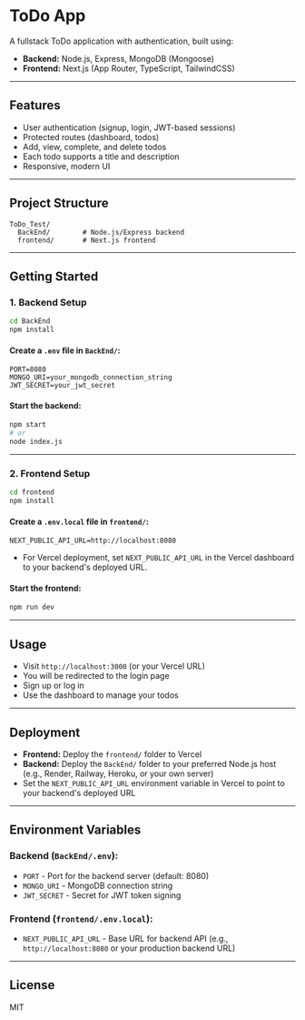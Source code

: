 # ToDo App

A fullstack ToDo application with authentication, built using:

- **Backend:** Node.js, Express, MongoDB (Mongoose)
- **Frontend:** Next.js (App Router, TypeScript, TailwindCSS)

---

## Features

- User authentication (signup, login, JWT-based sessions)
- Protected routes (dashboard, todos)
- Add, view, complete, and delete todos
- Each todo supports a title and description
- Responsive, modern UI

---

## Project Structure

```
ToDo_Test/
  BackEnd/        # Node.js/Express backend
  frontend/       # Next.js frontend
```

---

## Getting Started

### 1. Backend Setup

```bash
cd BackEnd
npm install
```

#### Create a `.env` file in `BackEnd/`:

```
PORT=8080
MONGO_URI=your_mongodb_connection_string
JWT_SECRET=your_jwt_secret
```

#### Start the backend:

```bash
npm start
# or
node index.js
```

---

### 2. Frontend Setup

```bash
cd frontend
npm install
```

#### Create a `.env.local` file in `frontend/`:

```
NEXT_PUBLIC_API_URL=http://localhost:8080
```

- For Vercel deployment, set `NEXT_PUBLIC_API_URL` in the Vercel dashboard to your backend's deployed URL.

#### Start the frontend:

```bash
npm run dev
```

---

## Usage

- Visit `http://localhost:3000` (or your Vercel URL)
- You will be redirected to the login page
- Sign up or log in
- Use the dashboard to manage your todos

---

## Deployment

- **Frontend:** Deploy the `frontend/` folder to Vercel
- **Backend:** Deploy the `BackEnd/` folder to your preferred Node.js host (e.g., Render, Railway, Heroku, or your own server)
- Set the `NEXT_PUBLIC_API_URL` environment variable in Vercel to point to your backend's deployed URL

---

## Environment Variables

### Backend (`BackEnd/.env`):

- `PORT` - Port for the backend server (default: 8080)
- `MONGO_URI` - MongoDB connection string
- `JWT_SECRET` - Secret for JWT token signing

### Frontend (`frontend/.env.local`):

- `NEXT_PUBLIC_API_URL` - Base URL for backend API (e.g., `http://localhost:8080` or your production backend URL)

---

## License

MIT
